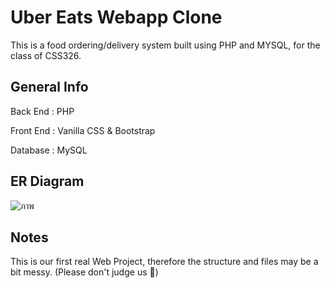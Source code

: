# Uber Eats Webapp Clone

This is a food ordering/delivery system built using PHP and MYSQL, for the class of CSS326.

## General Info

Back End : PHP

Front End : Vanilla CSS & Bootstrap 

Database : MySQL

## ER Diagram

![ภาพ](https://user-images.githubusercontent.com/79465272/177006774-3756933b-13e6-4997-a4d0-29fd16e61dff.png)

## Notes

This is our first real Web Project, therefore the structure and files may be a bit messy. (Please don't judge us 🙆)
